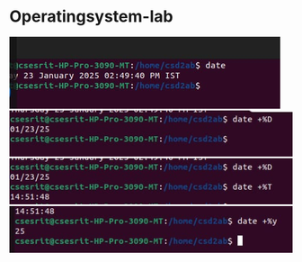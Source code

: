 # Operatingsystem-lab
![Image Alt](https://github.com/CHANDANA2005971/Operatingsystem-lab/blob/ea38fbce9f6b37581a6cd50754d9ad0000de07de/date.jpeg)
![Image Alt](https://github.com/CHANDANA2005971/Operatingsystem-lab/blob/db44a1badced3b862705db01d81836e9c5e8173e/date%2B%25D.jpeg)
![Image Alt](https://github.com/CHANDANA2005971/Operatingsystem-lab/blob/0d7c19387985fa322e136d12a20c4b8e34e55f2d/date%2B%25t.jpeg)
![Image Alt](https://github.com/CHANDANA2005971/Operatingsystem-lab/blob/bb1edd809acd456c0b14531a93fec3d0f7dbd27f/date%2B%25y.jpeg)
